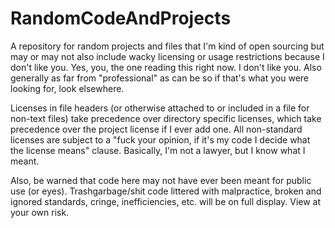# RandomCodeAndProjects

A repository for random projects and files that I'm kind of open sourcing but
may or may not also include wacky licensing or usage restrictions because I
don't like you. Yes, you, the one reading this right now. I don't like you.
Also generally as far from "professional" as can be so if that's what you were
looking for, look elsewhere.

Licenses in file headers (or otherwise attached to or included in a file for
non-text files) take precedence over directory specific licenses, which take
precedence over the project license if I ever add one. All non-standard licenses
are subject to a "fuck your opinion, if it's my code I decide what the license
means" clause. Basically, I'm not a lawyer, but I know what I meant.

Also, be warned that code here may not have ever been meant for public use (or
eyes). Trashgarbage/shit code littered with malpractice, broken and ignored
standards, cringe, inefficiencies, etc. will be on full display. View at your
own risk.
